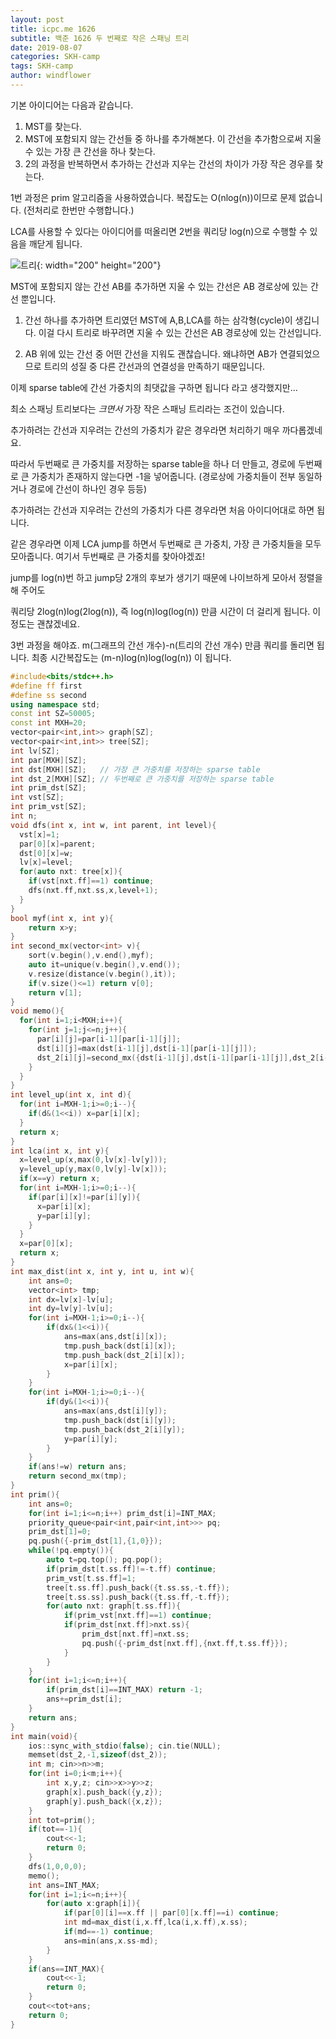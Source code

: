 ```yaml
---
layout: post
title: icpc.me 1626
subtitle: 백준 1626 두 번째로 작은 스패닝 트리
date: 2019-08-07
categories: SKH-camp
tags: SKH-camp
author: windflower
---
```


기본 아이디어는 다음과 같습니다.
1. MST를 찾는다.
2. MST에 포함되지 않는 간선들 중 하나를 추가해본다. 이 간선을 추가함으로써 지울 수 있는 가장 큰 간선을 하나 찾는다.
3. 2의 과정을 반복하면서 추가하는 간선과 지우는 간선의 차이가 가장 작은 경우를 찾는다.

1번 과정은 prim 알고리즘을 사용하였습니다. 복잡도는 O(nlog(n))이므로 문제 없습니다.
(전처리로 한번만 수행합니다.)

LCA를 사용할 수 있다는 아이디어를 떠올리면 2번을 쿼리당 log(n)으로 수행할 수 있음을 깨닫게 됩니다.

![트리](/img/2019-08-08-icpc1626-1.png){: width="200" height="200"}

MST에 포함되지 않는 간선 AB를 추가하면 지울 수 있는 간선은 AB 경로상에 있는 간선 뿐입니다.

1. 간선 하나를 추가하면 트리였던 MST에 A,B,LCA를 하는 삼각형(cycle)이 생깁니다. 이걸 다시 트리로 바꾸려면 지울 수 있는 간선은 AB 경로상에 있는 간선입니다.

2. AB 위에 있는 간선 중 어떤 간선을 지워도 괜찮습니다. 왜냐하면 AB가 연결되었으므로 트리의 성질 중 다른 간선과의 연결성을 만족하기 때문입니다.

이제 sparse table에 간선 가중치의 최댓값을 구하면 됩니다 라고 생각했지만...

최소 스패닝 트리보다는 *크면서* 가장 작은 스패닝 트리라는 조건이 있습니다.

추가하려는 간선과 지우려는 간선의 가중치가 같은 경우라면 처리하기 매우 까다롭겠네요.

따라서 두번째로 큰 가중치를 저장하는 sparse table을 하나 더 만들고, 경로에 두번째로 큰 가중치가 존재하지 않는다면 -1을 넣어줍니다. (경로상에 가중치들이 전부 동일하거나 경로에 간선이 하나인 경우 등등)

추가하려는 간선과 지우려는 간선의 가중치가 다른 경우라면 처음 아이디어대로 하면 됩니다.

같은 경우라면 이제 LCA jump를 하면서 두번째로 큰 가중치, 가장 큰 가중치들을 모두 모아줍니다. 여기서 두번째로 큰 가중치를 찾아야겠죠!

jump를 log(n)번 하고 jump당 2개의 후보가 생기기 때문에 나이브하게 모아서 정렬을 해 주어도

쿼리당 2log(n)log(2log(n)), 즉 log(n)log(log(n)) 만큼 시간이 더 걸리게 됩니다. 이정도는 괜찮겠네요.

3번 과정을 해야죠. m(그래프의 간선 개수)-n(트리의 간선 개수) 만큼 쿼리를 돌리면 됩니다. 최종 시간복잡도는 (m-n)log(n)log(log(n)) 이 됩니다.

```cpp
#include<bits/stdc++.h>
#define ff first
#define ss second
using namespace std;
const int SZ=50005;
const int MXH=20;
vector<pair<int,int>> graph[SZ];
vector<pair<int,int>> tree[SZ];
int lv[SZ];
int par[MXH][SZ];
int dst[MXH][SZ];	// 가장 큰 가중치를 저장하는 sparse table
int dst_2[MXH][SZ]; // 두번째로 큰 가중치를 저장하는 sparse table
int prim_dst[SZ];
int vst[SZ];
int prim_vst[SZ];
int n;
void dfs(int x, int w, int parent, int level){
  vst[x]=1;
  par[0][x]=parent;
  dst[0][x]=w;
  lv[x]=level;
  for(auto nxt: tree[x]){
    if(vst[nxt.ff]==1) continue;
    dfs(nxt.ff,nxt.ss,x,level+1);
  }
}
bool myf(int x, int y){
	return x>y;
}
int second_mx(vector<int> v){
	sort(v.begin(),v.end(),myf);
	auto it=unique(v.begin(),v.end());
	v.resize(distance(v.begin(),it));
	if(v.size()<=1) return v[0];
	return v[1];
}
void memo(){
  for(int i=1;i<MXH;i++){
    for(int j=1;j<=n;j++){
      par[i][j]=par[i-1][par[i-1][j]];
      dst[i][j]=max(dst[i-1][j],dst[i-1][par[i-1][j]]);
      dst_2[i][j]=second_mx({dst[i-1][j],dst[i-1][par[i-1][j]],dst_2[i-1][j],dst_2[i-1][par[i-1][j]]});
    }
  }
}
int level_up(int x, int d){
  for(int i=MXH-1;i>=0;i--){
    if(d&(1<<i)) x=par[i][x];
  }
  return x;
}
int lca(int x, int y){
  x=level_up(x,max(0,lv[x]-lv[y]));
  y=level_up(y,max(0,lv[y]-lv[x]));
  if(x==y) return x;
  for(int i=MXH-1;i>=0;i--){
    if(par[i][x]!=par[i][y]){
      x=par[i][x];
      y=par[i][y];
    }
  }
  x=par[0][x];
  return x;
}
int max_dist(int x, int y, int u, int w){
	int ans=0;
	vector<int> tmp;
	int dx=lv[x]-lv[u];
	int dy=lv[y]-lv[u];
	for(int i=MXH-1;i>=0;i--){
		if(dx&(1<<i)){
			ans=max(ans,dst[i][x]);
			tmp.push_back(dst[i][x]);
			tmp.push_back(dst_2[i][x]);
			x=par[i][x];
		}
	}
	for(int i=MXH-1;i>=0;i--){
		if(dy&(1<<i)){
			ans=max(ans,dst[i][y]);
			tmp.push_back(dst[i][y]);
			tmp.push_back(dst_2[i][y]);
			y=par[i][y];
		}
	}
	if(ans!=w) return ans;
	return second_mx(tmp);
}
int prim(){
	int ans=0;
	for(int i=1;i<=n;i++) prim_dst[i]=INT_MAX;
	priority_queue<pair<int,pair<int,int>>> pq;
	prim_dst[1]=0;
	pq.push({-prim_dst[1],{1,0}});
	while(!pq.empty()){
		auto t=pq.top(); pq.pop();
		if(prim_dst[t.ss.ff]!=-t.ff) continue;
		prim_vst[t.ss.ff]=1;
		tree[t.ss.ff].push_back({t.ss.ss,-t.ff});
		tree[t.ss.ss].push_back({t.ss.ff,-t.ff});
		for(auto nxt: graph[t.ss.ff]){
			if(prim_vst[nxt.ff]==1) continue;
			if(prim_dst[nxt.ff]>nxt.ss){
				prim_dst[nxt.ff]=nxt.ss;
				pq.push({-prim_dst[nxt.ff],{nxt.ff,t.ss.ff}});
			}
		}
	}
	for(int i=1;i<=n;i++){
		if(prim_dst[i]==INT_MAX) return -1;
		ans+=prim_dst[i];
	}
	return ans;
}
int main(void){
	ios::sync_with_stdio(false); cin.tie(NULL);
	memset(dst_2,-1,sizeof(dst_2));
	int m; cin>>n>>m;
	for(int i=0;i<m;i++){
		int x,y,z; cin>>x>>y>>z;
		graph[x].push_back({y,z});
		graph[y].push_back({x,z});
	}
	int tot=prim();
	if(tot==-1){
		cout<<-1;
		return 0;
	}
	dfs(1,0,0,0);
	memo();
	int ans=INT_MAX;
	for(int i=1;i<=n;i++){
		for(auto x:graph[i]){
			if(par[0][i]==x.ff || par[0][x.ff]==i) continue;
			int md=max_dist(i,x.ff,lca(i,x.ff),x.ss);
			if(md==-1) continue;
			ans=min(ans,x.ss-md);
		}
	}
	if(ans==INT_MAX){
		cout<<-1;
		return 0;
	}
	cout<<tot+ans;
	return 0;
}
```
